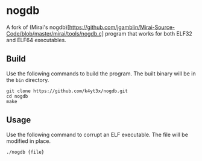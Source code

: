 # nogdb

A fork of (Mirai's nogdb)[https://github.com/jgamblin/Mirai-Source-Code/blob/master/mirai/tools/nogdb.c] program that works for both ELF32 and ELF64 executables.

## Build

Use the following commands to build the program. The built binary will be in the `bin` directory.

```shell
git clone https://github.com/k4yt3x/nogdb.git
cd nogdb
make
```

## Usage

Use the following command to corrupt an ELF executable. The file will be modified in place.

```shell
./nogdb {file}
```
